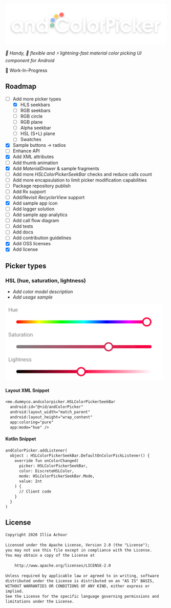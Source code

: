 ![](github/logo.png)

*:avocado: Handy, :snake: flexible and :zap: lightning-fast material color picking UI component for Android*

:speech_balloon: Work-In-Progress
## Roadmap

- [ ] Add more picker types
    - [x] HLS seekbars
    - [ ] RGB seekbars
    - [ ] RGB circle
    - [ ] RGB plane
    - [ ] Alpha seekbar
    - [ ] HSL (S+L) plane
    - [ ] Swatches
- [x] Sample buttons -> radios
- [ ] Enhance API
- [x] Add XML attributes
- [ ] Add thumb animation
- [x] Add *MaterialDrawer* & sample fragments
- [ ] Add more *HSLColorPickerSeekBar* checks and reduce calls count
- [ ] Add more encapsulation to limit picker modification capabilities
- [ ] Package repository publish
- [ ] Add Rx support
- [ ] Add/Revisit *RecyclerView* support
- [x] Add sample app icon
- [ ] Add logger solution
- [ ] Add sample app analytics
- [ ] Add call flow diagram
- [ ] Add tests
- [ ] Add docs
- [ ] Add contribution guidelines
- [x] Add OSS licenses
- [x] Add license

## Picker types

### HSL (hue, saturation, lightness)

- *Add color model description*
- *Add usage sample*

![](github/type_hsl.png)

#### Layout XML Snippet
```
<me.dummyco.andcolorpicker.HSLColorPickerSeekBar
  android:id="@+id/andColorPicker"
  android:layout_width="match_parent"
  android:layout_height="wrap_content"
  app:coloring="pure"
  app:mode="hue" />
```

#### Kotlin Snippet
```
andColorPicker.addListener(
  object : HSLColorPickerSeekBar.DefaultOnColorPickListener() {
    override fun onColorChanged(
      picker: HSLColorPickerSeekBar,
      color: DiscreteHSLColor,
      mode: HSLColorPickerSeekBar.Mode,
      value: Int
    ) {
      // Client code
    }
  }
)
```

## License

```
Copyright 2020 Illia Achour

Licensed under the Apache License, Version 2.0 (the "License");
you may not use this file except in compliance with the License.
You may obtain a copy of the License at

    http://www.apache.org/licenses/LICENSE-2.0

Unless required by applicable law or agreed to in writing, software
distributed under the License is distributed on an "AS IS" BASIS,
WITHOUT WARRANTIES OR CONDITIONS OF ANY KIND, either express or implied.
See the License for the specific language governing permissions and
limitations under the License.
```
